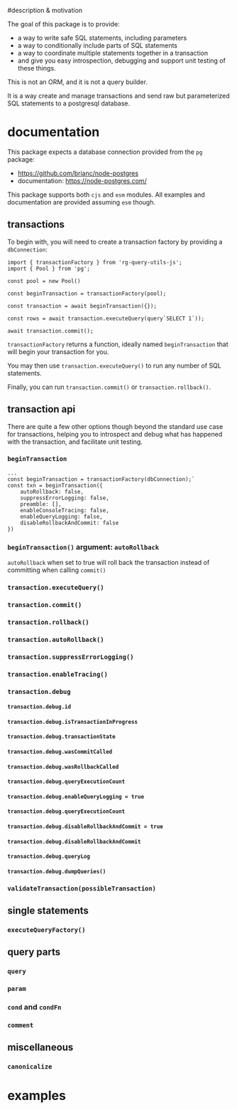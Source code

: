 #description & motivation

The goal of this package is to provide:
- a way to write safe SQL statements, including parameters
- a way to conditionally include parts of SQL statements
- a way to coordinate multiple statements together in a transaction
- and give you easy introspection, debugging and support unit testing of these things.

This is not an ORM, and it is not a query builder. 

It is a way create and manage transactions and send raw but parameterized SQL statements to a postgresql database.

# documentation

This package expects a database connection provided from the `pg` package:
- https://github.com/brianc/node-postgres
- documentation: https://node-postgres.com/

This package supports both `cjs` and `esm` modules. All examples and documentation are provided assuming `esm` though.

## transactions

To begin with, you will need to create a transaction factory by providing a `dbConnection`:

```
import { transactionFactory } from 'rg-query-utils-js';
import { Pool } from 'pg';

const pool = new Pool()

const beginTransaction = transactionFactory(pool);

const transaction = await beginTransaction({});

const rows = await transaction.executeQuery(query`SELECT 1`));

await transaction.commit();
```

`transactionFactory` returns a function, ideally named `beginTransaction` that will begin your transaction for you. 

You may then use `transaction.executeQuery()` to run any number of SQL statements.

Finally, you can run `transaction.commit()` or `transaction.rollback()`.

## transaction api

There are quite a few other options though beyond the standard use case for transactions, helping you to introspect and debug what has happened with the transaction, and facilitate unit testing.

### `beginTransaction`

```
... 
const beginTransaction = transactionFactory(dbConnection);`
const txn = beginTransaction({
    autoRollback: false,
    suppressErrorLogging: false,
    preamble: [],
    enableConsoleTracing: false,
    enableQueryLogging: false,
    disableRollbackAndCommit: false
})
```

### `beginTransaction()` argument: `autoRollback`

`autoRollback` when set to true will roll back the transaction instead of committing when calling `commit()`

### `transaction.executeQuery()`

### `transaction.commit()`

### `transaction.rollback()`

### `transaction.autoRollback()`

### `transaction.suppressErrorLogging()`
 
### `transaction.enableTracing()`

### `transaction.debug`

#### `transaction.debug.id`
#### `transaction.debug.isTransactionInProgress`
#### `transaction.debug.transactionState`
#### `transaction.debug.wasCommitCalled`
#### `transaction.debug.wasRollbackCalled`
#### `transaction.debug.queryExecutionCount`
#### `transaction.debug.enableQueryLogging = true`
#### `transaction.debug.queryExecutionCount`
#### `transaction.debug.disableRollbackAndCommit = true`
#### `transaction.debug.disableRollbackAndCommit`
#### `transaction.debug.queryLog`
#### `transaction.debug.dumpQueries()`

### `validateTransaction(possibleTransaction)`


## single statements

### `executeQueryFactory()`

## query parts

### `query`

### `param`

### `cond` and `condFn`

### `comment`

 
## miscellaneous

### `canonicalize`

# examples

